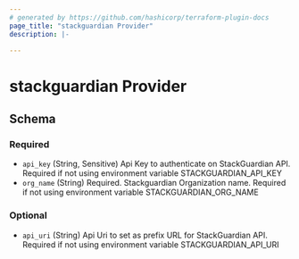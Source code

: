 ```yaml
---
# generated by https://github.com/hashicorp/terraform-plugin-docs
page_title: "stackguardian Provider"
description: |-

---
```


# stackguardian Provider

<!-- schema generated by tfplugindocs -->
## Schema

### Required

- `api_key` (String, Sensitive) Api Key to authenticate on StackGuardian API. Required if not using environment variable STACKGUARDIAN_API_KEY
- `org_name` (String) Required. Stackguardian Organization name. Required if not using environment variable STACKGUARDIAN_ORG_NAME

### Optional

- `api_uri` (String) Api Uri to set as prefix URL for StackGuardian API. Required if not using environment variable STACKGUARDIAN_API_URI


